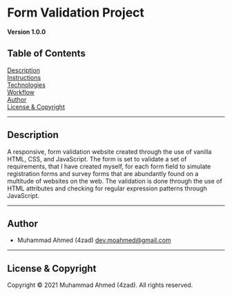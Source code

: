 # Form Validation Project

**Version 1.0.0**

## Table of Contents
[Description](#Description)\
[Instructions](#Instructions)\
[Technologies](#Technologies)\
[Workflow](#Workflow)\
[Author](#Author)\
[License & Copyright](#License%20&%20Copyright)



---
## Description

A responsive, form validation website created through the use of vanilla HTML, CSS, and JavaScript. The form is set to validate a set of requirements, that I have created myself, for each form field to simulate registration forms and survey forms that are abundantly found on a multitude of websites on the web. The validation is done through the use of HTML attributes and checking for regular expression patterns through JavaScript. 


---
## Author

- Muhammad Ahmed (4zad) <dev.moahmed@gmail.com>



---
## License & Copyright

Copyright © 2021 Muhammad Ahmed (4zad).
All rights reserved.



